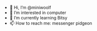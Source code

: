 - 👋 Hi, I’m @miniwoolf
- 👀 I’m interested in computer
- 🌱 I’m currently learning Bitsy
- 📫 How to reach me: messenger pidgeon

<!---
miniwoolf/miniwoolf is a ✨ special ✨ repository because its `README.md` (this file) appears on your GitHub profile.
You can click the Preview link to take a look at your changes.
--->
